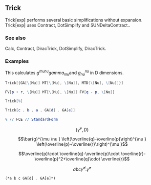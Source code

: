 ##  Trick 

Trick[exp] performs several basic simplifications without expansion. Trick[exp] uses Contract, DotSimplify and SUNDeltaContract..

###  See also 

Calc, Contract, DiracTrick, DotSimplify, DiracTrick.

###  Examples 

This calculates $g^{mu  nu }gamma _{mu }$and $g_{nu }^{nu }$ in D dimensions.

```mathematica
Trick[{GA[\[Mu]] MT[\[Mu], \[Nu]], MTD[\[Nu], \[Nu]]}] 
 
FV[p + r, \[Mu]] MT[\[Mu], \[Nu]] FV[q - p, \[Nu]] 
 
Trick[%] 
 
Trick[c . b . a . GA[d] . GA[e]] 
 
% // FCE // StandardForm
```

$$\left\{\bar{\gamma }^{\nu },D\right\}$$

$$\bar{g}^{\mu \nu } \left(\overline{q}-\overline{p}\right)^{\nu } \left(\overline{p}+\overline{r}\right)^{\mu }$$

$$\overline{p}\cdot \overline{q}-\overline{p}\cdot \overline{r}-\overline{p}^2+\overline{q}\cdot \overline{r}$$

$$a b c \bar{\gamma }^d.\bar{\gamma }^e$$

```
(*a b c GA[d] . GA[e]*)
```
